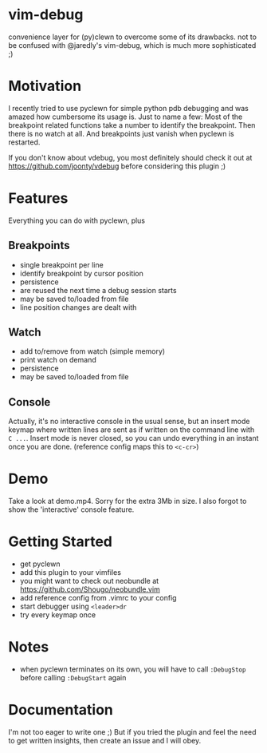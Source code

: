 # vim-debug
convenience layer for (py)clewn to overcome some of its drawbacks. not to be confused with @jaredly's vim-debug, which is much more sophisticated ;)

Motivation
==========
I recently tried to use pyclewn for simple python pdb debugging and was amazed how cumbersome its usage is. Just to name a few: Most of the breakpoint related functions take a number to identify the breakpoint. Then there is no watch at all. And breakpoints just vanish when pyclewn is restarted.

If you don't know about vdebug, you most definitely should check it out at https://github.com/joonty/vdebug before considering this plugin ;)

Features
========

Everything you can do with pyclewn, plus

Breakpoints
-----------

- single breakpoint per line
- identify breakpoint by cursor position
- persistence
 - are reused the next time a debug session starts
 - may be saved to/loaded from file
 - line position changes are dealt with

Watch
-----

- add to/remove from watch (simple memory)
- print watch on demand
- persistence
 - may be saved to/loaded from file

Console
-------

Actually, it's no interactive console in the usual sense, but an insert mode keymap where written lines are sent as if written on the command line with `C ...`. Insert mode is never closed, so you can undo everything in an instant once you are done. (reference config maps this to `<c-cr>`)

Demo
====

Take a look at demo.mp4. Sorry for the extra 3Mb in size. I also forgot to show the 'interactive' console feature.

Getting Started
===============

- get pyclewn
- add this plugin to your vimfiles
 - you might want to check out neobundle at https://github.com/Shougo/neobundle.vim
- add reference config from .vimrc to your config
- start debugger using `<leader>dr`
- try every keymap once

Notes
=====

- when pyclewn terminates on its own, you will have to call `:DebugStop` before calling `:DebugStart` again

Documentation
=============

I'm not too eager to write one ;) But if you tried the plugin and feel the need to get written insights, then create an issue and I will obey.

